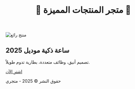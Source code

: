 <!DOCTYPE html>
<html lang="en">
<head>
  <meta charset="UTF-8">
  <meta name="viewport" content="width=device-width, initial-scale=1">
  <title>متجر منتجات مميزة</title>
  <link rel="stylesheet" href="style.css">
</head>
<body>

  <header>
    <h1>🌟 متجر المنتجات المميزة 🌟</h1>
  </header>

  <main>
    <div class="product">
      <img src="https://ae01.alicdn.com/kf/HTB1z4xJQXXXXXcyXFXXq6xXFXXXq.jpg" alt="منتج رائع">
      <h2>ساعة ذكية موديل 2025</h2>
      <p>تصميم أنيق، وظائف متعددة، بطارية تدوم طويلاً.</p>
      <a href="https://s.click.aliexpress.com/deep_link_from_affiliate_program" target="_blank" class="buy-btn">اشترِ الآن</a>
    </div>
  </main>

  <footer>
    <p>حقوق النشر © 2025 - متجري</p>
  </footer>

</body>
</html>
